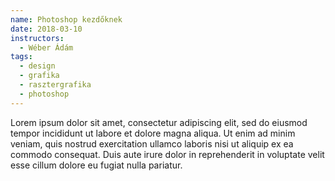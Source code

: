 ```yaml
---
name: Photoshop kezdőknek
date: 2018-03-10
instructors:
  - Wéber Ádám
tags:
  - design
  - grafika
  - rasztergrafika
  - photoshop
---
```


Lorem ipsum dolor sit amet, consectetur adipiscing elit, sed do eiusmod tempor incididunt ut labore et dolore magna aliqua. Ut enim ad minim veniam, quis nostrud exercitation ullamco laboris nisi ut aliquip ex ea commodo consequat. Duis aute irure dolor in reprehenderit in voluptate velit esse cillum dolore eu fugiat nulla pariatur.
